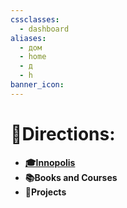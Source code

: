 ```yaml
---
cssclasses:
  - dashboard
aliases:
  - дом
  - home
  - д
  - h
banner_icon:
---
```

# 🚪Directions:
- **[🎓Innopolis](Innopolis%20University.md)**
- **📚Books and Courses**
- **🚀Projects**
